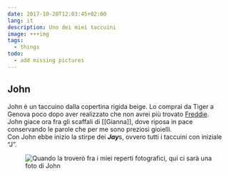 ```yaml
---
date: 2017-10-20T12:03:45+02:00
lang: it
description: Uno dei miei taccuini
image: +++img
tags:
  - things
todo:
  - add missing pictures
---
```

## John

John è un taccuino dalla copertina rigida beige. Lo comprai da Tiger a Genova poco dopo aver realizzato che non avrei più trovato [Freddie](#Freddie 'torna a Freddie').  
John giace ora fra gli scaffali di [[Gianna]], dove riposa in pace conservando le parole che per me sono preziosi gioielli.  
Con John ebbe inizio la stirpe dei ***Jay***s, ovvero tutti i taccuini con iniziale “J”.

<figure>
	<img src='+++img' alt='Quando la troverò fra i miei reperti fotografici, qui ci sarà una foto di John'>
</figure>
